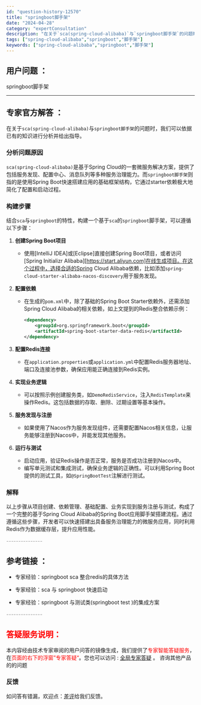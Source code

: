 ```yaml
---
id: "question-history-12570"
title: "springboot脚手架"
date: "2024-04-28"
category: "expertConsultation"
description: "在关于`sca(spring-cloud-alibaba)`与`springboot脚手架`的问题时，我们可以依据已有的知识进行分析并给出指导。### 分析问题原因`sca(spring-cloud-alibaba)`是基于Spring Cloud的一套微服务解决方案，提供了包括服务发现、配置中心、"
tags: ["spring-cloud-alibaba","springboot","脚手架"]
keywords: ["spring-cloud-alibaba","springboot","脚手架"]
---
```


## 用户问题 ： 
 springboot脚手架  

---------------
## 专家官方解答 ：

在关于`sca(spring-cloud-alibaba)`与`springboot脚手架`的问题时，我们可以依据已有的知识进行分析并给出指导。

### 分析问题原因
`sca(spring-cloud-alibaba)`是基于Spring Cloud的一套微服务解决方案，提供了包括服务发现、配置中心、消息队列等多种服务治理能力。而`springboot脚手架`则指的是使用Spring Boot快速搭建应用的基础框架结构，它通过starter依赖极大地简化了配置和启动过程。

### 构建步骤
结合`sca`与`springboot`的特性，构建一个基于`sca`的`springboot`脚手架，可以遵循以下步骤：

1. **创建Spring Boot项目**
   - 使用[IntelliJ IDEA]或[Eclipse]直接创建Spring Boot项目，或者访问[Spring Initializr Alibaba][https://start.aliyun.com]在线生成项目。在这个过程中，选择合适的Spring Cloud Alibaba依赖，比如添加`spring-cloud-starter-alibaba-nacos-discovery`用于服务发现。

2. **配置依赖**
   - 在生成的`pom.xml`中，除了基础的Spring Boot Starter依赖外，还需添加Spring Cloud Alibaba的相关依赖，如上文提到的Redis整合依赖示例：
     ```xml
     <dependency>
         <groupId>org.springframework.boot</groupId>
         <artifactId>spring-boot-starter-data-redis</artifactId>
     </dependency>
     ```

3. **配置Redis连接**
   - 在`application.properties`或`application.yml`中配置Redis服务器地址、端口及连接池参数，确保应用能正确连接到Redis实例。

4. **实现业务逻辑**
   - 可以按照示例创建服务类，如`DemoRedisService`，注入`RedisTemplate`来操作Redis。这包括数据的存取、删除、过期设置等基本操作。

5. **服务发现与注册**
   - 如果使用了Nacos作为服务发现组件，还需要配置Nacos相关信息，让服务能够注册到Nacos中，并能发现其他服务。

6. **运行与测试**
   - 启动应用，验证Redis操作是否正常，服务是否成功注册到Nacos中。
   - 编写单元测试和集成测试，确保业务逻辑的正确性。可以利用Spring Boot提供的测试工具，如`@SpringBootTest`注解进行测试。

### 解释
以上步骤从项目创建、依赖管理、基础配置、业务实现到服务注册与测试，构成了一个完整的基于Spring Cloud Alibaba的Spring Boot应用脚手架搭建流程。通过遵循这些步骤，开发者可以快速搭建出具备服务治理能力的微服务应用，同时利用Redis作为数据缓存层，提升应用性能。


<font color="#949494">---------------</font> 


## 参考链接 ：

* 专家经验：springboot sca 整合redis的具体方法 
 
 * 专家经验：sca 与 springboot 快速启动 
 
 * 专家经验：springboot 与测试类(springboot test )的集成方案 


 <font color="#949494">---------------</font> 
 


## <font color="#FF0000">答疑服务说明：</font> 

本内容经由技术专家审阅的用户问答的镜像生成，我们提供了<font color="#FF0000">专家智能答疑服务</font>，在<font color="#FF0000">页面的右下的浮窗”专家答疑“</font>。您也可以访问 : [全局专家答疑](https://answer.opensource.alibaba.com/docs/intro) 。 咨询其他产品的的问题

### 反馈
如问答有错漏，欢迎点：[差评](https://ai.nacos.io/user/feedbackByEnhancerGradePOJOID?enhancerGradePOJOId=12663)给我们反馈。
